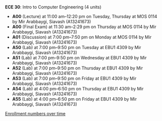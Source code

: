 **ECE 30**: Intro to Computer Engineering (4 units)

- **A00** (Lecture) at 11:00 am–12:20 pm on Tuesday, Thursday at MOS 0114 by Mir Arabbaygi, Siavash (A13241673)
- **A00** (Final Exam) at 11:30 am–2:29 pm on Thursday at MOS 0114 by Mir Arabbaygi, Siavash (A13241673)
- **A01** (Discussion) at 7:00 pm–7:50 pm on Monday at MOS 0114 by Mir Arabbaygi, Siavash (A13241673)
- **A50** (Lab) at 7:00 pm–9:50 pm on Tuesday at EBU1 4309 by Mir Arabbaygi, Siavash (A13241673)
- **A51** (Lab) at 7:00 pm–9:50 pm on Wednesday at EBU1 4309 by Mir Arabbaygi, Siavash (A13241673)
- **A52** (Lab) at 7:00 pm–9:50 pm on Thursday at EBU1 4309 by Mir Arabbaygi, Siavash (A13241673)
- **A53** (Lab) at 7:00 pm–9:50 pm on Friday at EBU1 4309 by Mir Arabbaygi, Siavash (A13241673)
- **A54** (Lab) at 4:00 pm–6:50 pm on Thursday at EBU1 4309 by Mir Arabbaygi, Siavash (A13241673)
- **A55** (Lab) at 4:00 pm–6:50 pm on Friday at EBU1 4309 by Mir Arabbaygi, Siavash (A13241673)

[Enrollment numbers over time](./ECE30.tsv)
